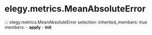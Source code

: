 # elegy.metrics.MeanAbsoluteError

::: elegy.metrics.MeanAbsoluteError
    selection:
        inherited_members: true
        members:
            - __apply__
            - __init__